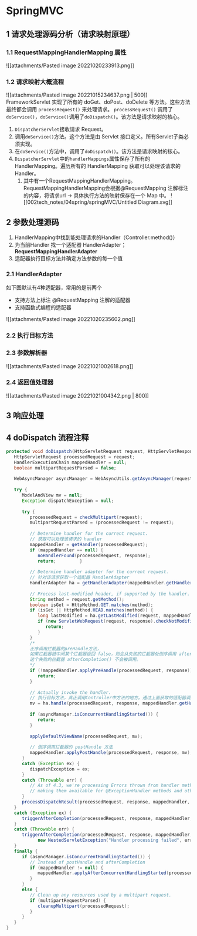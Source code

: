 # SpringMVC
## 1 请求处理源码分析（请求映射原理）
### 1.1 RequestMappingHandlerMapping 属性
![[attachments/Pasted image 20221020233913.png]]
### 1.2 请求映射大概流程
![[attachments/Pasted image 20221015234637.png  | 500]]
FrameworkServlet 实现了所有的 doGet、doPost、doDelete 等方法。这些方法最终都会调用 `processRequest()` 来处理请求。
`processRequest()` 调用了 `doService()`，`doService()`调用了`doDispatch()`。该方法是请求映射的核心。

1. `DispatcherServlet`接收请求 Request。
2. 调用`doService()`方法。这个方法是由 Servlet 接口定义。所有Servlet子类必须实现。
3. 在`doService()`方法中，调用了`doDispatch()`。该方法是请求映射的核心。
4. `DispatcherServlet`中的`handlerMappings`属性保存了所有的HandlerMapping。遍历所有的 HandlerMapping 获取可以处理该请求的 Handler。
	1. 其中有一个RequestMappingHandlerMapping。RequestMappingHandlerMapping会根据@RequestMapping 注解标注的内容，将请求url -> 具体执行方法的映射保存在一个 Map 中。
![[002tech_notes/04spring/springMVC/Untitled Diagram.svg]]


## 2 参数处理源码
1.  HandlerMapping中找到能处理请求的Handler（Controller.method()）
2. 为当前Handler 找一个适配器 HandlerAdapter； **RequestMappingHandlerAdapter**
3. 适配器执行目标方法并确定方法参数的每一个值

### 2.1 HandlerAdapter
如下图默认有4种适配器，常用的是前两个
- 支持方法上标注 @RequestMapping 注解的适配器
- 支持函数式编程的适配器

![[attachments/Pasted image 20221020235602.png]]

### 2.2 执行目标方法



### 2.3 参数解析器
![[attachments/Pasted image 20221021002618.png]]

### 2.4 返回值处理器
![[attachments/Pasted image 20221021004342.png | 800]]

## 3 响应处理





## 4 doDispatch 流程注释
```java
protected void doDispatch(HttpServletRequest request, HttpServletResponse response) throws Exception {  
   HttpServletRequest processedRequest = request;  
   HandlerExecutionChain mappedHandler = null;  
   boolean multipartRequestParsed = false;  
  
   WebAsyncManager asyncManager = WebAsyncUtils.getAsyncManager(request);  
  
   try {  
      ModelAndView mv = null;  
      Exception dispatchException = null;  
  
      try {  
         processedRequest = checkMultipart(request);  
         multipartRequestParsed = (processedRequest != request);  
  
         // Determine handler for the current request.  
         // 获取可以处理该请求的 handler 
         mappedHandler = getHandler(processedRequest);  
         if (mappedHandler == null) {  
            noHandlerFound(processedRequest, response);  
            return;         }  
  
         // Determine handler adapter for the current request.  
         // 针对该请求获取一个适配器 HandlerAdapter
         HandlerAdapter ha = getHandlerAdapter(mappedHandler.getHandler());  
  
         // Process last-modified header, if supported by the handler.  
         String method = request.getMethod();  
         boolean isGet = HttpMethod.GET.matches(method);  
         if (isGet || HttpMethod.HEAD.matches(method)) {  
            long lastModified = ha.getLastModified(request, mappedHandler.getHandler());  
            if (new ServletWebRequest(request, response).checkNotModified(lastModified) && isGet) {  
               return;  
            }  
         }  
         /* 
         正序调用拦截器的preHandle方法，
         如果拦截器链中间某个拦截器返回 false，则会从失败的拦截器处倒序调用 afterCompletion()。
         这个失败的拦截器 afterCompletion() 不会被调用。
         */
         if (!mappedHandler.applyPreHandle(processedRequest, response)) {  
            return;  
         }  
  
         // Actually invoke the handler.  
         // 执行目标方法，真正调用Controller中方法的地方。通过上面获取的适配器调用方法，
         mv = ha.handle(processedRequest, response, mappedHandler.getHandler());  
  
         if (asyncManager.isConcurrentHandlingStarted()) {  
            return;  
         }  
  
         applyDefaultViewName(processedRequest, mv);  
         
         // 倒序调用拦截器的 postHandle 方法
         mappedHandler.applyPostHandle(processedRequest, response, mv);  
      }  
      catch (Exception ex) {  
         dispatchException = ex;  
      }  
      catch (Throwable err) {  
         // As of 4.3, we're processing Errors thrown from handler methods as well,  
         // making them available for @ExceptionHandler methods and other scenarios.         dispatchException = new NestedServletException("Handler dispatch failed", err);  
      }  
      processDispatchResult(processedRequest, response, mappedHandler, mv, dispatchException);  
   }  
   catch (Exception ex) {  
      triggerAfterCompletion(processedRequest, response, mappedHandler, ex);  
   }  
   catch (Throwable err) {  
      triggerAfterCompletion(processedRequest, response, mappedHandler,  
            new NestedServletException("Handler processing failed", err));  
   }  
   finally {  
      if (asyncManager.isConcurrentHandlingStarted()) {  
         // Instead of postHandle and afterCompletion  
         if (mappedHandler != null) {  
            mappedHandler.applyAfterConcurrentHandlingStarted(processedRequest, response);  
         }  
      }  
      else {  
         // Clean up any resources used by a multipart request.  
         if (multipartRequestParsed) {  
            cleanupMultipart(processedRequest);  
         }  
      }  
   }  
}
```

